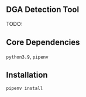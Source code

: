 ## DGA Detection Tool

TODO:

## Core Dependencies

`python3.9`, `pipenv`

## Installation

``` sh
pipenv install
```


